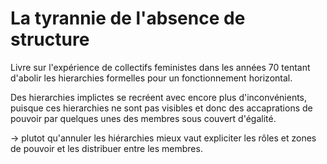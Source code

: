 # La tyrannie de l'absence de structure

Livre sur l'expérience de collectifs feministes dans les années 70 tentant d'abolir les hierarchies formelles pour un fonctionnement horizontal.

Des hierarchies implictes se recréent avec encore plus d'inconvénients, puisque ces hierarchies ne sont pas visibles et donc des accaprations de pouvoir par quelques unes des membres sous couvert d'égalité.

-> plutot qu'annuler les hiérarchies mieux vaut expliciter les rôles et zones de pouvoir et les distribuer entre les membres.



